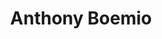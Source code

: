 ---
title: "Anthony Boemio"
presenter_id: anthony_boemio
layout: member_all_publications
permalink: /member_full_publications/:presenter_id/
---